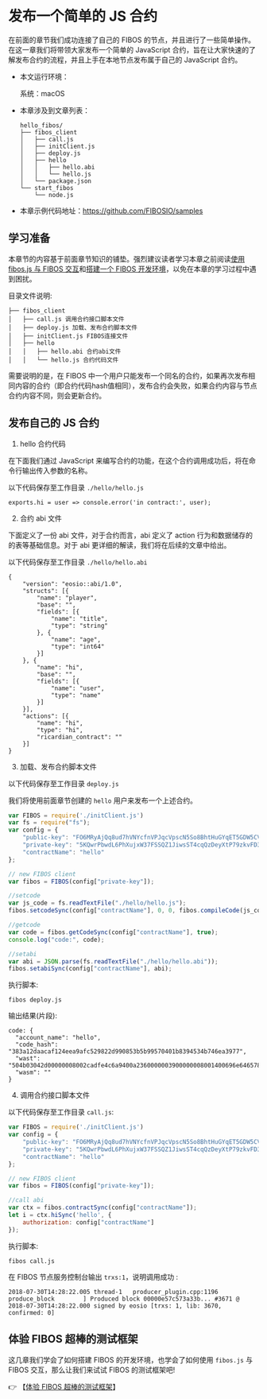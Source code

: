 # 发布一个简单的 JS 合约

在前面的章节我们成功连接了自己的 FIBOS 的节点，并且进行了一些简单操作。在这一章我们将带领大家发布一个简单的 JavaScript 合约，旨在让大家快速的了解发布合约的流程，并且上手在本地节点发布属于自己的 JavaScript 合约。

- 本文运行环境：

  系统：macOS

- 本章涉及到文章列表：

  ```
  hello_fibos/
  ├── fibos_client
  │   ├── call.js
  │   ├── initClient.js
  │   ├── deploy.js
  │   ├── hello
  │   │   ├── hello.abi
  │   │   └── hello.js
  │   └── package.json
  └── start_fibos
      └── node.js
  ```

- 本章示例代码地址：https://github.com/FIBOSIO/samples

## 学习准备

本章节的内容基于前面章节知识的铺垫。强烈建议读者学习本章之前阅读[使用 fibos.js 与 FIBOS 交互](./fibosjs.md)和[搭建一个 FIBOS 开发环境](./install.md)，以免在本章的学习过程中遇到困扰。

目录文件说明:

```
├── fibos_client
│   ├── call.js 调用合约接口脚本文件
│   ├── deploy.js 加载、发布合约脚本文件
│   ├── initClient.js FIBOS连接文件
│   ├── hello
│   │   ├── hello.abi 合约abi文件
│   │   └── hello.js 合约代码文件
```

需要说明的是，在 FIBOS 中一个用户只能发布一个同名的合约，如果再次发布相同内容的合约（即合约代码hash值相同），发布合约会失败，如果合约内容与节点合约内容不同，则会更新合约。



## 发布自己的 JS 合约

1. hello 合约代码

在下面我们通过 JavaScript 来编写合约的功能，在这个合约调用成功后，将在命令行输出传入参数的名称。

以下代码保存至工作目录 `./hello/hello.js`

```
exports.hi = user => console.error('in contract:', user);
```

2. 合约 abi 文件

下面定义了一份 abi 文件，对于合约而言，abi 定义了 action 行为和数据储存的的表等基础信息。对于 abi 更详细的解读，我们将在后续的文章中给出。

以下代码保存至工作目录 `./hello/hello.abi`

```
{
    "version": "eosio::abi/1.0",
    "structs": [{
        "name": "player",
        "base": "",
        "fields": [{
            "name": "title",
            "type": "string"
        }, {
            "name": "age",
            "type": "int64"
        }]
    }, {
        "name": "hi",
        "base": "",
        "fields": [{
            "name": "user",
            "type": "name"
        }]
    }],
    "actions": [{
        "name": "hi",
        "type": "hi",
        "ricardian_contract": ""
    }]
}
```

3. 加载、发布合约脚本文件

以下代码保存至工作目录 `deploy.js`

我们将使用前面章节创建的 `hello` 用户来发布一个上述合约。

```javascript
var FIBOS = require('./initClient.js')
var fs = require("fs");
var config = {
    "public-key": "FO6MRyAjQq8ud7hVNYcfnVPJqcVpscN5So8BhtHuGYqET5GDW5CV",
    "private-key": "5KQwrPbwdL6PhXujxW37FSSQZ1JiwsST4cqQzDeyXtP79zkvFD3",
    "contractName": "hello"
};

// new FIBOS client
var fibos = FIBOS(config["private-key"]);

//setcode
var js_code = fs.readTextFile("./hello/hello.js");
fibos.setcodeSync(config["contractName"], 0, 0, fibos.compileCode(js_code));

//getcode
var code = fibos.getCodeSync(config["contractName"], true);
console.log("code:", code);

//setabi
var abi = JSON.parse(fs.readTextFile("./hello/hello.abi"));
fibos.setabiSync(config["contractName"], abi);
```

执行脚本:

```
fibos deploy.js
```

输出结果(片段):

```
code: {
  "account_name": "hello",
  "code_hash": "383a12daacaf124eea9afc529822d990853b5b99570401b8394534b746ea3977",
  "wast": "504b03042d00000008002cadfe4c6a9400a2360000003900000008001400696e6465782e6a7301001000000000000000000000000000000000004bad28c82f2a29d6cbc854b055282d4e2d52b0b55348cecf2bcecf49d54b2d2aca2fd250cfcc0389941425269758a9eb8055695a0300504b010200001400000008002cadfe4c6a9400a23600000039000000080000000000000001000000000000000000696e6465782e6a73504b0506000000000100010036000000700000000000",
  "wasm": ""
}
```

4. 调用合约接口脚本文件

以下代码保存至工作目录 `call.js`:

```js
var FIBOS = require('./initClient.js')
var config = {
    "public-key": "FO6MRyAjQq8ud7hVNYcfnVPJqcVpscN5So8BhtHuGYqET5GDW5CV",
    "private-key": "5KQwrPbwdL6PhXujxW37FSSQZ1JiwsST4cqQzDeyXtP79zkvFD3",
    "contractName": "hello"
};

// new FIBOS client
var fibos = FIBOS(config["private-key"]);

//call abi
var ctx = fibos.contractSync(config["contractName"]);
let i = ctx.hiSync('hello', {
    authorization: config["contractName"]
});
```

执行脚本:

```
fibos call.js
```

在 FIBOS 节点服务控制台输出 `trxs:1`，说明调用成功 :

```
2018-07-30T14:28:22.005 thread-1   producer_plugin.cpp:1196      produce_block        ] Produced block 00000e57c573a33b... #3671 @ 2018-07-30T14:28:22.000 signed by eosio [trxs: 1, lib: 3670, confirmed: 0]
```

## 体验 FIBOS 超棒的测试框架

这几章我们学会了如何搭建 FIBOS 的开发环境，也学会了如何使用 `fibos.js` 与 FIBOS 交互，那么让我们来试试 FIBOS 的测试框架吧!

👉 【[体验 FIBOS 超棒的测试框架](test.md)】